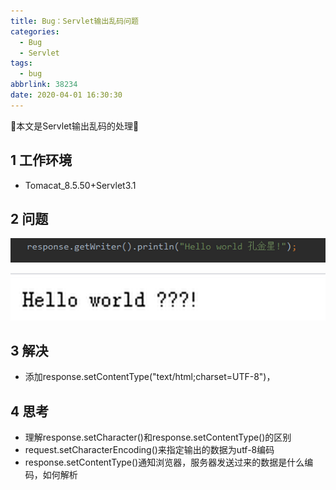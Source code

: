 ```yaml
---
title: Bug：Servlet输出乱码问题
categories:
  - Bug
  - Servlet
tags:
  - bug
abbrlink: 38234
date: 2020-04-01 16:30:30
---
```


:star2:本文是Servlet输出乱码的处理:star2:

<!-- more -->

## 1 工作环境

- Tomacat_8.5.50+Servlet3.1

## 2 问题

![图片](/images/b001_02_01.png)

![图片](/images/b001_02_02.png)

## 3 解决

- 添加response.setContentType("text/html;charset=UTF-8")，

## 4 思考

- 理解response.setCharacter()和response.setContentType()的区别
- request.setCharacterEncoding()来指定输出的数据为utf-8编码
- response.setContentType()通知浏览器，服务器发送过来的数据是什么编码，如何解析
